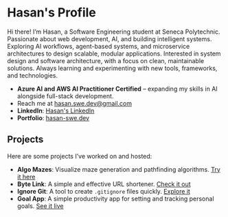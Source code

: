 
# Hasan's Profile

Hi there! I’m Hasan, a Software Engineering student at Seneca Polytechnic.
Passionate about web development, AI, and building intelligent systems.
Exploring AI workflows, agent-based systems, and microservice architectures to design scalable, modular applications.
Interested in system design and software architecture, with a focus on clean, maintainable solutions.
Always learning and experimenting with new tools, frameworks, and technologies.
* **Azure AI and AWS AI Practitioner Certified** – expanding my skills in AI alongside full-stack development.
* Reach me at [hasan.swe.dev@gmail.com](mailto:hasan.swe.dev)
* **LinkedIn**: [Hasan's LinkedIn](https://www.linkedin.com/in/hasan-in/)
* **Portfolio**: [hasan-swe.dev](https://hasan-swe.dev/)

## Projects

Here are some projects I’ve worked on and hosted:

* **Algo Mazes**: Visualize maze generation and pathfinding algorithms. [Try it here](https://algo-mazes.netlify.app/)
* **Byte Link**: A simple and effective URL shortener. [Check it out](https://byte-link.netlify.app/)
* **Ignore Git**: A tool to create `.gitignore` files quickly. [Explore it](https://ignore-git.netlify.app/)
* **Goal App**: A simple productivity app for setting and tracking personal goals. [See it live](https://goal-app-70cf4.firebaseapp.com/)
